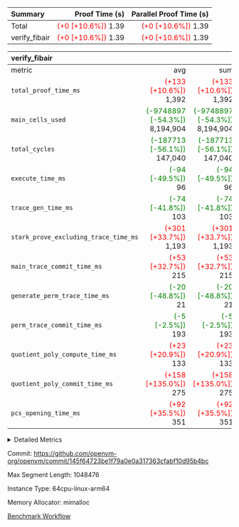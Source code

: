 | Summary | Proof Time (s) | Parallel Proof Time (s) |
|:---|---:|---:|
| Total | <span style='color: red'>(+0 [+10.6%])</span> 1.39 | <span style='color: red'>(+0 [+10.6%])</span> 1.39 |
| verify_fibair | <span style='color: red'>(+0 [+10.6%])</span> 1.39 | <span style='color: red'>(+0 [+10.6%])</span> 1.39 |


| verify_fibair |||||
|:---|---:|---:|---:|---:|
|metric|avg|sum|max|min|
| `total_proof_time_ms ` | <span style='color: red'>(+133 [+10.6%])</span> 1,392 | <span style='color: red'>(+133 [+10.6%])</span> 1,392 | <span style='color: red'>(+133 [+10.6%])</span> 1,392 | <span style='color: red'>(+133 [+10.6%])</span> 1,392 |
| `main_cells_used     ` | <span style='color: green'>(-9748897 [-54.3%])</span> 8,194,904 | <span style='color: green'>(-9748897 [-54.3%])</span> 8,194,904 | <span style='color: green'>(-9748897 [-54.3%])</span> 8,194,904 | <span style='color: green'>(-9748897 [-54.3%])</span> 8,194,904 |
| `total_cycles        ` | <span style='color: green'>(-187713 [-56.1%])</span> 147,040 | <span style='color: green'>(-187713 [-56.1%])</span> 147,040 | <span style='color: green'>(-187713 [-56.1%])</span> 147,040 | <span style='color: green'>(-187713 [-56.1%])</span> 147,040 |
| `execute_time_ms     ` | <span style='color: green'>(-94 [-49.5%])</span> 96 | <span style='color: green'>(-94 [-49.5%])</span> 96 | <span style='color: green'>(-94 [-49.5%])</span> 96 | <span style='color: green'>(-94 [-49.5%])</span> 96 |
| `trace_gen_time_ms   ` | <span style='color: green'>(-74 [-41.8%])</span> 103 | <span style='color: green'>(-74 [-41.8%])</span> 103 | <span style='color: green'>(-74 [-41.8%])</span> 103 | <span style='color: green'>(-74 [-41.8%])</span> 103 |
| `stark_prove_excluding_trace_time_ms` | <span style='color: red'>(+301 [+33.7%])</span> 1,193 | <span style='color: red'>(+301 [+33.7%])</span> 1,193 | <span style='color: red'>(+301 [+33.7%])</span> 1,193 | <span style='color: red'>(+301 [+33.7%])</span> 1,193 |
| `main_trace_commit_time_ms` | <span style='color: red'>(+53 [+32.7%])</span> 215 | <span style='color: red'>(+53 [+32.7%])</span> 215 | <span style='color: red'>(+53 [+32.7%])</span> 215 | <span style='color: red'>(+53 [+32.7%])</span> 215 |
| `generate_perm_trace_time_ms` | <span style='color: green'>(-20 [-48.8%])</span> 21 | <span style='color: green'>(-20 [-48.8%])</span> 21 | <span style='color: green'>(-20 [-48.8%])</span> 21 | <span style='color: green'>(-20 [-48.8%])</span> 21 |
| `perm_trace_commit_time_ms` | <span style='color: green'>(-5 [-2.5%])</span> 193 | <span style='color: green'>(-5 [-2.5%])</span> 193 | <span style='color: green'>(-5 [-2.5%])</span> 193 | <span style='color: green'>(-5 [-2.5%])</span> 193 |
| `quotient_poly_compute_time_ms` | <span style='color: red'>(+23 [+20.9%])</span> 133 | <span style='color: red'>(+23 [+20.9%])</span> 133 | <span style='color: red'>(+23 [+20.9%])</span> 133 | <span style='color: red'>(+23 [+20.9%])</span> 133 |
| `quotient_poly_commit_time_ms` | <span style='color: red'>(+158 [+135.0%])</span> 275 | <span style='color: red'>(+158 [+135.0%])</span> 275 | <span style='color: red'>(+158 [+135.0%])</span> 275 | <span style='color: red'>(+158 [+135.0%])</span> 275 |
| `pcs_opening_time_ms ` | <span style='color: red'>(+92 [+35.5%])</span> 351 | <span style='color: red'>(+92 [+35.5%])</span> 351 | <span style='color: red'>(+92 [+35.5%])</span> 351 | <span style='color: red'>(+92 [+35.5%])</span> 351 |



<details>
<summary>Detailed Metrics</summary>

|  | verify_program_compile_ms | total_cells | stark_prove_excluding_trace_time_ms | quotient_poly_compute_time_ms | quotient_poly_commit_time_ms | perm_trace_commit_time_ms | pcs_opening_time_ms | main_trace_commit_time_ms |
| --- | --- | --- | --- | --- | --- | --- | --- |
|  | 7 | 65,536 | 62 | 2 | 13 | 0 | 31 | 13 | 

| air_name | rows | quotient_deg | main_cols | interactions | constraints | cells |
| --- | --- | --- | --- | --- | --- | --- |
| AccessAdapterAir<2> |  | 4 |  | 5 | 11 |  | 
| AccessAdapterAir<4> |  | 4 |  | 5 | 11 |  | 
| AccessAdapterAir<8> |  | 4 |  | 5 | 11 |  | 
| FibonacciAir | 32,768 | 1 | 2 |  | 5 | 65,536 | 
| FriReducedOpeningAir |  | 4 |  | 39 | 60 |  | 
| JalRangeCheckAir |  | 4 |  | 9 | 11 |  | 
| NativePoseidon2Air<BabyBearParameters>, 1> |  | 4 |  | 136 | 534 |  | 
| PhantomAir |  | 4 |  | 3 | 4 |  | 
| ProgramAir |  | 1 |  | 1 | 4 |  | 
| VariableRangeCheckerAir |  | 1 |  | 1 | 4 |  | 
| VmAirWrapper<AluNativeAdapterAir, FieldArithmeticCoreAir> |  | 4 |  | 15 | 23 |  | 
| VmAirWrapper<BranchNativeAdapterAir, BranchEqualCoreAir<1> |  | 4 |  | 11 | 22 |  | 
| VmAirWrapper<NativeAdapterAir<2, 0>, PublicValuesCoreAir> |  | 4 |  | 11 | 22 |  | 
| VmAirWrapper<NativeLoadStoreAdapterAir<1>, NativeLoadStoreCoreAir<1> |  | 4 |  | 15 | 16 |  | 
| VmAirWrapper<NativeLoadStoreAdapterAir<4>, NativeLoadStoreCoreAir<4> |  | 4 |  | 15 | 16 |  | 
| VmAirWrapper<NativeVectorizedAdapterAir<4>, FieldExtensionCoreAir> |  | 4 |  | 15 | 23 |  | 
| VmConnectorAir |  | 4 |  | 5 | 9 |  | 
| VolatileBoundaryAir |  | 4 |  | 4 | 16 |  | 

| group | trace_gen_time_ms | total_proof_time_ms | total_cycles | total_cells | stark_prove_excluding_trace_time_ms | quotient_poly_compute_time_ms | quotient_poly_commit_time_ms | perm_trace_commit_time_ms | pcs_opening_time_ms | main_trace_commit_time_ms | main_cells_used | generate_perm_trace_time_ms | execute_time_ms |
| --- | --- | --- | --- | --- | --- | --- | --- | --- | --- | --- | --- | --- | --- |
| verify_fibair | 103 | 1,392 | 147,040 | 23,947,938 | 1,193 | 133 | 275 | 193 | 351 | 215 | 8,194,904 | 21 | 96 | 

| group | air_name | rows | prep_cols | perm_cols | main_cols | cells |
| --- | --- | --- | --- | --- | --- | --- |
| verify_fibair | AccessAdapterAir<2> | 32,768 |  | 12 | 11 | 753,664 | 
| verify_fibair | AccessAdapterAir<4> | 16,384 |  | 12 | 13 | 409,600 | 
| verify_fibair | AccessAdapterAir<8> | 128 |  | 12 | 17 | 3,712 | 
| verify_fibair | FriReducedOpeningAir | 1,024 |  | 44 | 27 | 72,704 | 
| verify_fibair | JalRangeCheckAir | 16,384 |  | 16 | 12 | 458,752 | 
| verify_fibair | NativePoseidon2Air<BabyBearParameters>, 1> | 16,384 |  | 160 | 399 | 9,158,656 | 
| verify_fibair | PhantomAir | 8,192 |  | 8 | 6 | 114,688 | 
| verify_fibair | ProgramAir | 8,192 |  | 8 | 10 | 147,456 | 
| verify_fibair | VariableRangeCheckerAir | 262,144 | 2 | 8 | 1 | 2,359,296 | 
| verify_fibair | VmAirWrapper<AluNativeAdapterAir, FieldArithmeticCoreAir> | 131,072 |  | 20 | 29 | 6,422,528 | 
| verify_fibair | VmAirWrapper<BranchNativeAdapterAir, BranchEqualCoreAir<1> | 16,384 |  | 16 | 23 | 638,976 | 
| verify_fibair | VmAirWrapper<NativeLoadStoreAdapterAir<1>, NativeLoadStoreCoreAir<1> | 32,768 |  | 24 | 21 | 1,474,560 | 
| verify_fibair | VmAirWrapper<NativeLoadStoreAdapterAir<4>, NativeLoadStoreCoreAir<4> | 16,384 |  | 24 | 27 | 835,584 | 
| verify_fibair | VmAirWrapper<NativeVectorizedAdapterAir<4>, FieldExtensionCoreAir> | 8,192 |  | 20 | 38 | 475,136 | 
| verify_fibair | VmConnectorAir | 2 | 1 | 12 | 5 | 34 | 
| verify_fibair | VolatileBoundaryAir | 32,768 |  | 8 | 11 | 622,592 | 

</details>


Commit: https://github.com/openvm-org/openvm/commit/145f64723be1f79a0e0a317363cfabf10d95b4bc

Max Segment Length: 1048476

Instance Type: 64cpu-linux-arm64

Memory Allocator: mimalloc

[Benchmark Workflow](https://github.com/openvm-org/openvm/actions/runs/13824085414)
